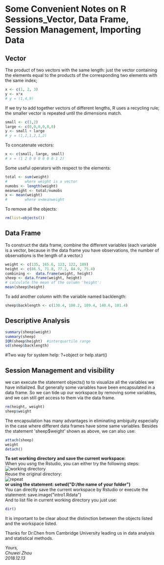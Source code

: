 # Some Convenient Notes on R Sessions_Vector, Data Frame, Session Management, Importing Data                       
## Vector         
The product of two vectors with the same length: just the vector containing the elements equal to the products of the corresponding two elements with the same index;         
```r
x <- c(1, 2, 3)
y <- x*x
# y = (1,4,9)
```
If we try to add together vectors of different lengths, R uses a recycling rule; the smaller vector is repeated until the dimensions match.     
```r
small <- c(1,2)
large <- c(0,0,0,0,0,0)
y <- small + large
# y = (1,2,1,2,1,2)
```
To concatenate vectors:
```r
x <- c(small, large, small)
# x = (1 2 0 0 0 0 0 0 1 2)
```
Some useful operators with respect to the elements:             
```r
total <- sum(weight)
#        where weight is a vector
numobs <- length(weight)
meanweight <- total/numobs
x <- mean(weight)
#        where x=meanweight   
```
To remove all the objects:            
```r
rm(list=objects())
```
               
## Data Frame        
To construct the data frame, combine the different variables (each variable is a vector, because in the data frame you have observations, the number of observations is the length of a vector.)           
```r
weight <- c(135, 165.6, 123, 122, 189)
height <- c(86.5, 71.8, 77.2, 84.9, 75.4)
combining <-  data.frame(weight, height)
sheep <- data.frame(weight, height)
# calculate the mean of the column 'height':
mean(sheep$height)
```
To add another column with the variable named backlength:             
```r
sheep$backlength <- c(130.4, 100.2, 109.4, 140.6, 101.4)
```

## Descriptive Analysis             
```r
summary(sheep$weight)
summary(sheep)
IQR(sheep$height)  #interquartile range
sd(sheep$backlength)  
```

#Two way for system help: ?+object   or   help.start()                  

## Session Management and visibility               
we can execute the statement objects() to to visualize all the variables we have initialized. But generally some variables have been encapsulated in a data frame. So we can tide up our workspace by removing some variables, and we can still get access to them via the data frame.                
```r
rm(height, weight)
sheep$weight
```           
The encapsulation has many advantages in eliminating ambiguity especially in the case where different data frames have some same variables. Besides the statement 'sheep$weight' shown as above, we can also use:                  
```r
attach(sheep)
weight
detach()
```
**To set working directory and save the current workspace:**            
When you usng the Rstudio, you can either try the following steps:               
![working directory](https://github.com/zhouchw5/Course_study_uk.github.io/blob/R-session/working%20directory.png)           
Reuse the original directory:            
![repeat](https://github.com/zhouchw5/Course_study_uk.github.io/blob/R-session/repeat%20the%20original%20directory.png)            
**or using the statement:  setwd("D:/the name of your folder")**              
You can directly save the current workspace by Rstudio or execute the statement: save.image("intro1.Rdata")               
And to list file in current working directory you just use:           
```r
dir()
```
It is important to be clear about the distinction between the objects listed and the workspace listed.             



Thanks for Dr.Chen from Cambridge University leading us in data analysis and statistical methods.             


_Yours,_             
_Chuwei Zhou_             
_2018.12.13_
   




